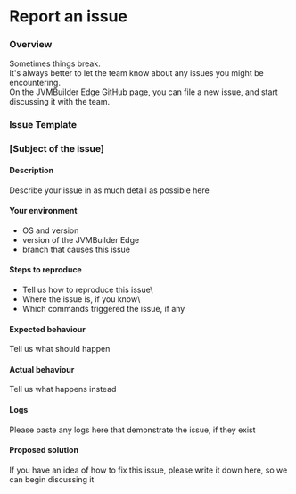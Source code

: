 # Report an issue

### Overview

Sometimes things break.\
It's always better to let the team know about any issues you might be encountering.\
On the JVMBuilder Edge GitHub page, you can file a new issue, and start discussing it with the team.

### Issue Template

### \[Subject of the issue]

#### Description

Describe your issue in as much detail as possible here

#### Your environment

* OS and version
* version of the JVMBuilder Edge
* branch that causes this issue

#### Steps to reproduce

* Tell us how to reproduce this issue\\
* Where the issue is, if you know\\
* Which commands triggered the issue, if any

#### Expected behaviour

Tell us what should happen

#### Actual behaviour

Tell us what happens instead

#### Logs

Please paste any logs here that demonstrate the issue, if they exist

#### Proposed solution

If you have an idea of how to fix this issue, please write it down here, so we can begin discussing it
